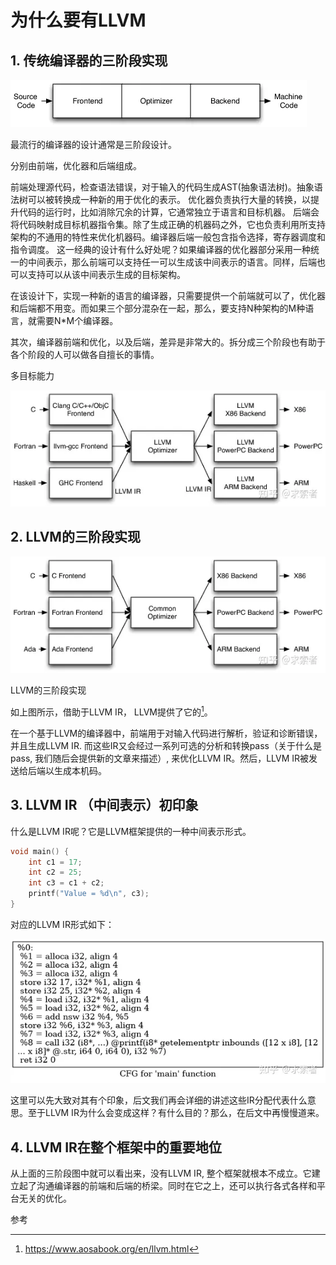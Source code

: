 # 为什么要有LLVM

## 1. 传统编译器的三阶段实现

![传统编译器](/picture/v2-93d57370430d6cc662379d40b4f5bcd3_720w.webp)

最流行的编译器的设计通常是三阶段设计。

分别由前端，优化器和后端组成。

前端处理源代码，检查语法错误，对于输入的代码生成AST(抽象语法树)。抽象语法树可以被转换成一种新的用于优化的表示。
优化器负责执行大量的转换，以提升代码的运行时，比如消除冗余的计算，它通常独立于语言和目标机器。
后端会将代码映射成目标机器指令集。除了生成正确的机器码之外，它也负责利用所支持架构的不通用的特性来优化机器码。编译器后端一般包含指令选择，寄存器调度和指令调度。
这一经典的设计有什么好处呢？如果编译器的优化器部分采用一种统一的中间表示，那么前端可以支持任一可以生成该中间表示的语言。同样，后端也可以支持可以从该中间表示生成的目标架构。

在该设计下，实现一种新的语言的编译器，只需要提供一个前端就可以了，优化器和后端都不用变。而如果三个部分混杂在一起，那么，要支持N种架构的M种语言，就需要N*M个编译器。

其次，编译器前端和优化，以及后端，差异是非常大的。拆分成三个阶段也有助于各个阶段的人可以做各自擅长的事情。

多目标能力

![传统编译器](/picture/v2-b4b59d5c244abbb073628542e2dc63e9_720w.webp)

## 2. LLVM的三阶段实现

![传统编译器](/picture/v2-ea015d64b388f4a20c42bcc0a7cdca2c_720w.webp)

LLVM的三阶段实现

如上图所示，借助于LLVM IR， LLVM提供了它的[^1]。

在一个基于LLVM的编译器中，前端用于对输入代码进行解析，验证和诊断错误，并且生成LLVM IR. 而这些IR又会经过一系列可选的分析和转换pass（关于什么是pass, 我们随后会提供新的文章来描述）, 来优化LLVM IR。然后，LLVM IR被发送给后端以生成本机码。

## 3. LLVM IR （中间表示）初印象

什么是LLVM IR呢？它是LLVM框架提供的一种中间表示形式。

```cpp
void main() {
    int c1 = 17;
    int c2 = 25;
    int c3 = c1 + c2;
    printf("Value = %d\n", c3);
}
```

对应的LLVM IR形式如下：

![](/picture/v2-d0a40f4cb3ac59b8ea05dfe505ce656d_720w.webp)

这里可以先大致对其有个印象，后文我们再会详细的讲述这些IR分配代表什么意思。至于LLVM IR为什么会变成这样？有什么目的？那么，在后文中再慢慢道来。

## 4. LLVM IR在整个框架中的重要地位

从上面的三阶段图中就可以看出来，没有LLVM IR, 整个框架就根本不成立。它建立起了沟通编译器的前端和后端的桥梁。同时在它之上，还可以执行各式各样和平台无关的优化。

参考

[^1]: https://www.aosabook.org/en/llvm.html
